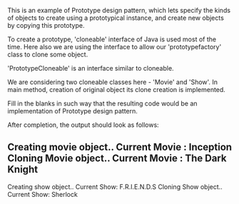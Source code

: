 This is an example of Prototype design pattern, which lets specify the kinds of objects to create using a prototypical instance, and create new objects by copying this prototype.

To create a prototype, 'cloneable' interface of Java is used most of the time. Here also we are using the interface to allow our 'prototypefactory' class to clone some object.  

'PrototypeCloneable' is an interface similar to cloneable.

We are considering two cloneable classes here - 'Movie' and 'Show'. In main method, creation of original object its clone creation is implemented. 

Fill in the blanks in such way that the resulting code would be an implementation of Prototype design pattern. 

After completion, the output should look as follows:

Creating movie object..
Current Movie : Inception
Cloning Movie object..
Current Movie : The Dark Knight
------------------
Creating show object..
Current Show: F.R.I.E.N.D.S
Cloning Show object..
Current Show: Sherlock 